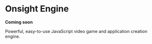 # Onsight Engine

**Coming soon**

Powerful, easy-to-use JavaScript video game and application creation engine.
